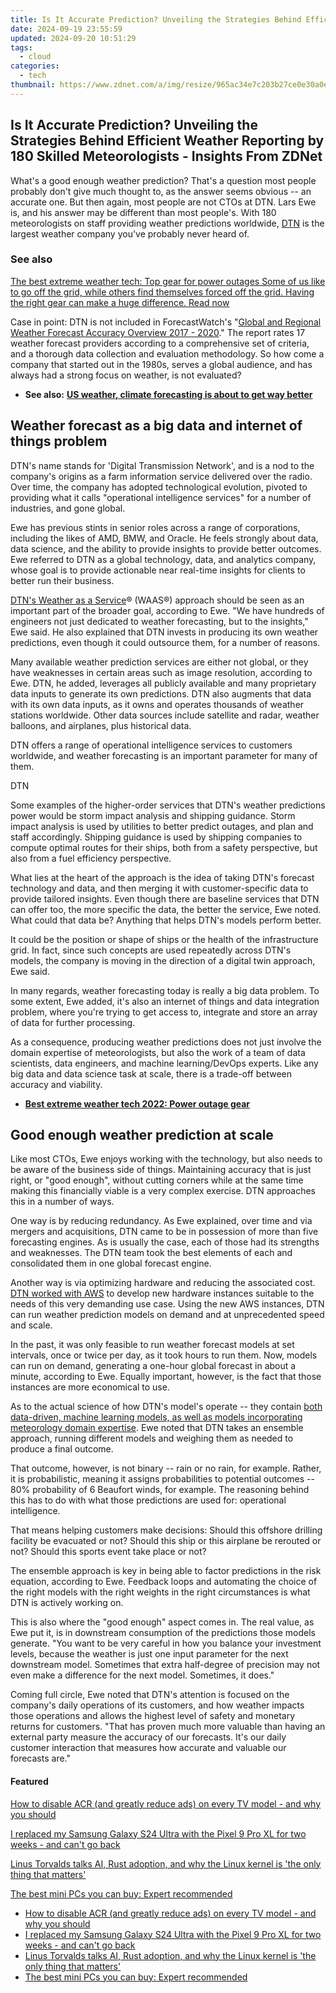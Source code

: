 ```yaml
---
title: Is It Accurate Prediction? Unveiling the Strategies Behind Efficient Weather Reporting by 180 Skilled Meteorologists - Insights From ZDNet
date: 2024-09-19 23:55:59
updated: 2024-09-20 10:51:29
tags:
  - cloud
categories:
  - tech
thumbnail: https://www.zdnet.com/a/img/resize/965ac34e7c203b27ce0e30a0e9c41cd22515bc37/2022/06/30/431f83e7-d721-4fab-ab2a-b28258871259/dtn-simulation-image-f845ccbb6209856dd47728d6332f9dce56a009f0.png?width=278&height=156&fit=crop&format=pjpg&auto=webp
---
```


## Is It Accurate Prediction? Unveiling the Strategies Behind Efficient Weather Reporting by 180 Skilled Meteorologists - Insights From ZDNet

What's a good enough weather prediction? That's a question most people probably don't give much thought to, as the answer seems obvious -- an accurate one. But then again, most people are not CTOs at DTN. Lars Ewe is, and his answer may be different than most people's. With 180 meteorologists on staff providing weather predictions worldwide, [DTN](https://www.dtn.com/) is the largest weather company you've probably never heard of.

### See also

[The best extreme weather tech: Top gear for power outages Some of us like to go off the grid, while others find themselves forced off the grid. Having the right gear can make a huge difference.  Read now](https://www.zdnet.com/article/best-extreme-weather-tech/)

Case in point: DTN is not included in ForecastWatch's "[Global and Regional Weather Forecast Accuracy Overview 2017 - 2020](https://www.forecastwatch.com/wp-content/uploads/Global%5Fand%5FRegional%5FWeather%5FForecast%5FAccuracy%5FOverview%5F2017-2020.pdf)." The report rates 17 weather forecast providers according to a comprehensive set of criteria, and a thorough data collection and evaluation methodology. So how come a company that started out in the 1980s, serves a global audience, and has always had a strong focus on weather, is not evaluated?

* **See also:** [**US weather, climate forecasting is about to get way better**](https://www.zdnet.com/article/us-weather-climate-forecasting-is-about-to-get-way-better/)

## Weather forecast as a big data and internet of things problem

DTN's name stands for 'Digital Transmission Network', and is a nod to the company's origins as a farm information service delivered over the radio. Over time, the company has adopted technological evolution, pivoted to providing what it calls "operational intelligence services" for a number of industries, and gone global.

Ewe has previous stints in senior roles across a range of corporations, including the likes of AMD, BMW, and Oracle. He feels strongly about data, data science, and the ability to provide insights to provide better outcomes. Ewe referred to DTN as a global technology, data, and analytics company, whose goal is to provide actionable near real-time insights for clients to better run their business.

[DTN's Weather as a Service](https://www.dtn.com/weather/)® (WAAS®) approach should be seen as an important part of the broader goal, according to Ewe. "We have hundreds of engineers not just dedicated to weather forecasting, but to the insights," Ewe said. He also explained that DTN invests in producing its own weather predictions, even though it could outsource them, for a number of reasons.

Many available weather prediction services are either not global, or they have weaknesses in certain areas such as image resolution, according to Ewe. DTN, he added, leverages all publicly available and many proprietary data inputs to generate its own predictions. DTN also augments that data with its own data inputs, as it owns and operates thousands of weather stations worldwide. Other data sources include satellite and radar, weather balloons, and airplanes, plus historical data.

DTN offers a range of operational intelligence services to customers worldwide, and weather forecasting is an important parameter for many of them.

DTN

Some examples of the higher-order services that DTN's weather predictions power would be storm impact analysis and shipping guidance. Storm impact analysis is used by utilities to better predict outages, and plan and staff accordingly. Shipping guidance is used by shipping companies to compute optimal routes for their ships, both from a safety perspective, but also from a fuel efficiency perspective.

What lies at the heart of the approach is the idea of taking DTN's forecast technology and data, and then merging it with customer-specific data to provide tailored insights. Even though there are baseline services that DTN can offer too, the more specific the data, the better the service, Ewe noted. What could that data be? Anything that helps DTN's models perform better.

It could be the position or shape of ships or the health of the infrastructure grid. In fact, since such concepts are used repeatedly across DTN's models, the company is moving in the direction of a digital twin approach, Ewe said.

In many regards, weather forecasting today is really a big data problem. To some extent, Ewe added, it's also an internet of things and data integration problem, where you're trying to get access to, integrate and store an array of data for further processing.

As a consequence, producing weather predictions does not just involve the domain expertise of meteorologists, but also the work of a team of data scientists, data engineers, and machine learning/DevOps experts. Like any big data and data science task at scale, there is a trade-off between accuracy and viability.

* [**Best extreme weather tech 2022: Power outage gear**](https://www.zdnet.com/home-and-office/yard-outdoors/best-extreme-weather-tech/)

## Good enough weather prediction at scale

Like most CTOs, Ewe enjoys working with the technology, but also needs to be aware of the business side of things. Maintaining accuracy that is just right, or "good enough", without cutting corners while at the same time making this financially viable is a very complex exercise. DTN approaches this in a number of ways.

One way is by reducing redundancy. As Ewe explained, over time and via mergers and acquisitions, DTN came to be in possession of more than five forecasting engines. As is usually the case, each of those had its strengths and weaknesses. The DTN team took the best elements of each and consolidated them in one global forecast engine.

Another way is via optimizing hardware and reducing the associated cost. [DTN worked with AWS](https://buy.geni.us/Proxy.ashx?TSID=368250&GR%5FURL=https%3A%2F%2Faws.amazon.com%2Fsolutions%2Fcase-studies%2Fdtn-case-study%2F%3Ftag%3Dzd-buy-button-20%26ascsubtag%3D%5F%5FCOM%5FCLICK%5FID%5F%5F%7C8d78c01d-3b6a-4f33-aa08-6ca98dd2fbe8%7Cdtp&dtb=1) to develop new hardware instances suitable to the needs of this very demanding use case. Using the new AWS instances, DTN can run weather prediction models on demand and at unprecedented speed and scale.

In the past, it was only feasible to run weather forecast models at set intervals, once or twice per day, as it took hours to run them. Now, models can run on demand, generating a one-hour global forecast in about a minute, according to Ewe. Equally important, however, is the fact that those instances are more economical to use.

As to the actual science of how DTN's model's operate -- they contain [both data-driven, machine learning models, as well as models incorporating meteorology domain expertise](https://www.zdnet.com/article/raiders-of-the-storm-the-data-science-behind-weather-prediction/). Ewe noted that DTN takes an ensemble approach, running different models and weighing them as needed to produce a final outcome.

That outcome, however, is not binary -- rain or no rain, for example. Rather, it is probabilistic, meaning it assigns probabilities to potential outcomes -- 80% probability of 6 Beaufort winds, for example. The reasoning behind this has to do with what those predictions are used for: operational intelligence.

That means helping customers make decisions: Should this offshore drilling facility be evacuated or not? Should this ship or this airplane be rerouted or not? Should this sports event take place or not?

The ensemble approach is key in being able to factor predictions in the risk equation, according to Ewe. Feedback loops and automating the choice of the right models with the right weights in the right circumstances is what DTN is actively working on.

This is also where the "good enough" aspect comes in. The real value, as Ewe put it, is in downstream consumption of the predictions those models generate. "You want to be very careful in how you balance your investment levels, because the weather is just one input parameter for the next downstream model. Sometimes that extra half-degree of precision may not even make a difference for the next model. Sometimes, it does."

Coming full circle, Ewe noted that DTN's attention is focused on the company's daily operations of its customers, and how weather impacts those operations and allows the highest level of safety and monetary returns for customers. "That has proven much more valuable than having an external party measure the accuracy of our forecasts. It's our daily customer interaction that measures how accurate and valuable our forecasts are." 

#### Featured

[How to disable ACR (and greatly reduce ads) on every TV model - and why you should](https://www.zdnet.com/article/how-to-disable-acr-and-greatly-reduce-ads-on-every-tv-model-and-why-you-should/ "How to disable ACR (and greatly reduce ads) on every TV model - and why you should")

[I replaced my Samsung Galaxy S24 Ultra with the Pixel 9 Pro XL for two weeks - and can't go back](https://www.zdnet.com/article/i-replaced-my-samsung-galaxy-s24-ultra-with-the-pixel-9-pro-xl-for-two-weeks-and-cant-go-back/ "I replaced my Samsung Galaxy S24 Ultra with the Pixel 9 Pro XL for two weeks - and can't go back")

[Linus Torvalds talks AI, Rust adoption, and why the Linux kernel is 'the only thing that matters'](https://www.zdnet.com/article/linus-torvalds-talks-ai-rust-adoption-and-why-the-linux-kernel-is-the-only-thing-that-matters/ "Linus Torvalds talks AI, Rust adoption, and why the Linux kernel is 'the only thing that matters'")

[The best mini PCs you can buy: Expert recommended](https://www.zdnet.com/article/best-mini-pc/ "The best mini PCs you can buy: Expert recommended")

* [How to disable ACR (and greatly reduce ads) on every TV model - and why you should](https://www.zdnet.com/article/how-to-disable-acr-and-greatly-reduce-ads-on-every-tv-model-and-why-you-should/ "How to disable ACR (and greatly reduce ads) on every TV model - and why you should")
* [I replaced my Samsung Galaxy S24 Ultra with the Pixel 9 Pro XL for two weeks - and can't go back](https://www.zdnet.com/article/i-replaced-my-samsung-galaxy-s24-ultra-with-the-pixel-9-pro-xl-for-two-weeks-and-cant-go-back/ "I replaced my Samsung Galaxy S24 Ultra with the Pixel 9 Pro XL for two weeks - and can't go back")
* [Linus Torvalds talks AI, Rust adoption, and why the Linux kernel is 'the only thing that matters'](https://www.zdnet.com/article/linus-torvalds-talks-ai-rust-adoption-and-why-the-linux-kernel-is-the-only-thing-that-matters/ "Linus Torvalds talks AI, Rust adoption, and why the Linux kernel is 'the only thing that matters'")
* [The best mini PCs you can buy: Expert recommended](https://www.zdnet.com/article/best-mini-pc/ "The best mini PCs you can buy: Expert recommended")

<ins class="adsbygoogle"
     style="display:block"
     data-ad-format="autorelaxed"
     data-ad-client="ca-pub-7571918770474297"
     data-ad-slot="1223367746"></ins>



<ins class="adsbygoogle"
     style="display:block"
     data-ad-client="ca-pub-7571918770474297"
     data-ad-slot="8358498916"
     data-ad-format="auto"
     data-full-width-responsive="true"></ins>
